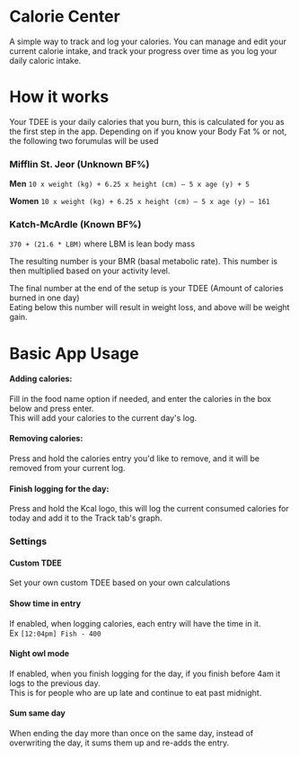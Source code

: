 # Calorie Center
A simple way to track and log your calories. You can manage and edit your current calorie intake, and track your progress over time as you log your daily caloric intake.

# How it works
Your TDEE is your daily calories that you burn, this is calculated for you as the first step in the app.
Depending on if you know your Body Fat % or not, the following two forumulas will be used

### Mifflin St. Jeor (Unknown BF%)  
**Men**
`10 x weight (kg) + 6.25 x height (cm) – 5 x age (y) + 5`

**Women**
`10 x weight (kg) + 6.25 x height (cm) – 5 x age (y) – 161`

### Katch-McArdle (Known BF%)  
`370 + (21.6 * LBM)`
where LBM is lean body mass


The resulting number is your BMR (basal metabolic rate). This number is then multiplied based on your activity level.  

The final number at the end of the setup is your TDEE (Amount of calories burned in one day)  
Eating below this number will result in weight loss, and above will be weight gain.


# Basic App Usage
#### Adding calories:  
Fill in the food name option if needed, and enter the calories in the box below and press enter.  
This will add your calories to the current day's log.  
#### Removing calories:  
Press and hold the calories entry you\'d like to remove, and it will be removed from your current log.  
#### Finish logging for the day:  
Press and hold the Kcal logo, this will log the current consumed calories for today and add it to the Track tab's graph.  

### Settings  
#### Custom TDEE  
Set your own custom TDEE based on your own calculations
#### Show time in entry  
If enabled, when logging calories, each entry will have the time in it.  
Ex `[12:04pm] Fish - 400`  
#### Night owl mode 
If enabled, when you finish logging for the day, if you finish before 4am it logs to the previous day.  
This is for people who are up late and continue to eat past midnight.
#### Sum same day  
When ending the day more than once on the same day, instead of overwriting the day, it sums them up and re-adds the entry.
